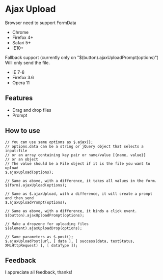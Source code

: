 # Ajax Upload

Browser need to support FormData

* Chrome
* Firefox 4+
* Safari 5+
* IE10+

Fallback support (currently only on "$(button).ajaxUploadPrompt(options)")
Will only send the file.

* IE 7-8
* Firefox 3.6
* Opera 11

## Features

* Drag and drop files
* Prompt

## How to use

	// You can use same options as $.ajax();
	// options.data can be a string or jQuery object that selects a input:file
	// or an array containing key pair or name/value [{name, value}]
	// or an object
	// The value should be a File object if it is the file you want to upload
	$.ajaxUpload(options);
	
	// Same as above, with a difference, it takes all values in the form.
	$(form).ajaxUpload(options);
	
	// Same as $.ajaxUpload, with a difference, it will create a prompt and then send
	$.ajaxUploadPrompt(options);
	
	// Same as above, with a difference, it binds a click event.
	$(button).ajaxUploadPrompt(options);
	
	// Make a dropzone for uploading files
	$(element).ajaxUploadDrop(options);
	
	// Same parameters as $.post();
	$.ajaxUploadPost(url, [ data ], [ success(data, textStatus, XMLHttpRequest) ], [ dataType ]);

## Feedback

I appreciate all feedback, thanks!

